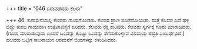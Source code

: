 +++
title = "046 ಏರುವಡೆದರು ಕೆಲರು"

+++
46. ಕುರುಸೇನೆಯಲ್ಲಿ ಕೆಲವರು ಗಾಯಗೊಂಡರು. ಕೆಲವರ ಪ್ರಾಣ ಸೂರೆಹೋಯಿತು. ಮತ್ತೆ ಕೆಲವರ ಎದೆ ಹಳ್ಳ ಬಿದ್ದು ತುಂಬ ಗಾಯವಾಗಿ ಉತ್ಕಟಾವಸ್ಥೆಗೆ ಏರಿದರು. ಕೆಲವರು ರಕ್ತ ಕಾರಿದರು. ಕೆಲವರು ಸ್ವರ್ಗಕ್ಕೆ ಗೂರು ಮಾರಾಡಿದರು.(ಗೂರು ಮಾರಾಡುವುದು ಎಂದರೆ ಒಂದನ್ನು ಕೊಟ್ಟು ಒಂದನ್ನು ತೆಗೆದುಕೊಳ್ಳುವ ವಿನಿಮಯ ಪದ್ಧತಿ ಎಂಬರ್ಥವಿದೆ.) ಹಲವರು ಒಟ್ಟಿಗೆ ಕಾಲರಾಯನ ಅರಮನೆಗೆ ಜೀವಗಳನ್ನು ಕಳುಹಿಸಿದರು.